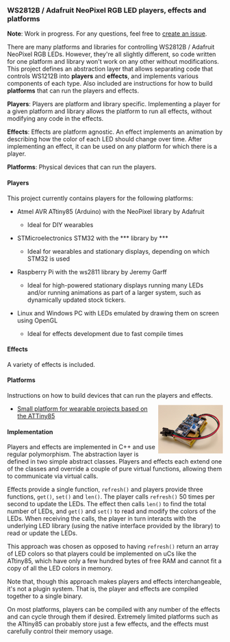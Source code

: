 ### WS2812B / Adafruit NeoPixel RGB LED players, effects and platforms

**Note**: Work in progress. For any questions, feel free to [create an issue](https://github.com/rogerdahl/ws2812b-neopixel-stuff/issues/new).

There are many platforms and libraries for controlling WS2812B / Adafruit NeoPixel RGB LEDs. However, they're all slightly different, so code written for one platform and library won't work on any other without modifications. This project defines an abstraction layer that allows separating code that controls WS1212B into **players** and **effects**, and implements various components of each type. Also included are instructions for how to build **platforms** that can run the players and effects.

**Players**: Players are platform and library specific. Implementing a player for a given platform and library allows the platform to run all effects, without modifying any code in the effects.  

**Effects**: Effects are platform agnostic. An effect implements an animation by describing how the color of each LED should change over time. After implementing an effect, it can be used on any platform for which there is a player.

**Platforms**: Physical devices that can run the players.

  
#### Players

This project currently contains players for the following platforms:
 
* Atmel AVR ATtiny85 (Arduino) with the NeoPixel library by Adafruit
    * Ideal for DIY wearables
  
* STMicroelectronics STM32 with the *** library by ***
    * Ideal for wearables and stationary displays, depending on which STM32 is used
   
* Raspberry Pi with the ws2811 library by Jeremy Garff
    * Ideal for high-powered stationary displays running many LEDs and/or running animations as part of a larger system, such as dynamically updated stock tickers.
   
* Linux and Windows PC with LEDs emulated by drawing them on screen using OpenGL
    * Ideal for effects development due to fast compile times 


#### Effects
 
A variety of effects is included. 


#### Platforms

Instructions on how to build devices that can run the players and effects.

<img align="right" width="30%" src="platforms/attiny85/1_top.jpg">

* [Small platform for wearable projects based on the ATTiny85](platforms/attiny85/README.md)


#### Implementation

Players and effects are implemented in C++ and use regular polymorphism. The abstraction layer is defined in two simple abstract classes. Players and effects each extend one of the classes and override a couple of pure virtual functions, allowing them to communicate via virtual calls.

Effects provide a single function, `refresh()` and players provide three functions, `get()`, `set()` and `len()`. The player calls `refresh()` 50 times per second to update the LEDs. The effect then calls `len()` to find the total number of LEDs, and `get()` and `set()` to read and modify the colors of the LEDs. When receiving the calls, the player in turn interacts with the underlying LED library (using the native interface provided by the library) to read or update the LEDs.   

This approach was chosen as opposed to having `refresh()` return an array of LED colors so that players could be implemented on uCs like the ATtiny85, which have only a few hundred bytes of free RAM and cannot fit a copy of all the LED colors in memory.    

Note that, though this approach makes players and effects interchangeable, it's not a plugin system. That is, the player and effects are compiled together to a single binary.

On most platforms, players can be compiled with any number of the effects and can cycle through them if desired. Extremely limited platforms such as the ATtiny85 can probably store just a few effects, and the effects must carefully control their memory usage. 